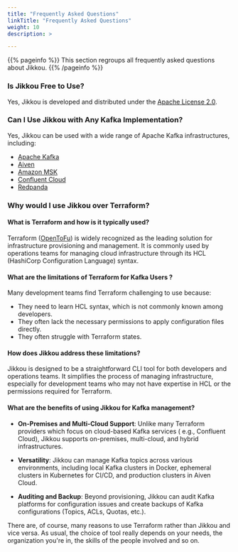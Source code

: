 ```yaml
---
title: "Frequently Asked Questions"
linkTitle: "Frequently Asked Questions"
weight: 10
description: >

---
```


{{% pageinfo %}}
This section regroups all frequently asked questions about Jikkou.
{{% /pageinfo %}}

### Is Jikkou Free to Use?
Yes, Jikkou is developed and distributed under the [Apache License 2.0](https://spdx.org/licenses/Apache-2.0.html).

###  Can I Use Jikkou with Any Kafka Implementation?
Yes, Jikkou can be used with a wide range of Apache Kafka infrastructures, including:

* [Apache Kafka](https://kafka.apache.org/)
* [Aiven](https://aiven.io/kafka)
* [Amazon MSK](https://aws.amazon.com/fr/msk/)
* [Confluent Cloud](https://www.confluent.io/confluent-cloud/)
* [Redpanda](https://redpanda.com/)

### Why would I use Jikkou over Terraform?

#### What is Terraform and how is it typically used?

Terraform ([OpenToFu](https://opentofu.org/)) is widely recognized as the leading solution for infrastructure
provisioning and management. It is commonly used by operations teams for managing cloud infrastructure through
its HCL (HashiCorp Configuration Language) syntax.

#### What are the limitations of Terraform for Kafka Users ?

Many development teams find Terraform challenging to use because:

* They need to learn HCL syntax, which is not commonly known among developers.
* They often lack the necessary permissions to apply configuration files directly.
* They often struggle with Terraform states.

#### How does Jikkou address these limitations?

Jikkou is designed to be a straightforward CLI tool for both developers and operations teams. It simplifies the process
of managing infrastructure, especially for development teams who may not have expertise in HCL or the permissions
required for Terraform.

#### What are the benefits of using Jikkou for Kafka management?

* **On-Premises and Multi-Cloud Support**: Unlike many Terraform providers which focus on cloud-based Kafka services (
  e.g., Confluent Cloud), Jikkou supports on-premises, multi-cloud, and hybrid infrastructures.

* **Versatility**: Jikkou can manage Kafka topics across various environments, including local Kafka clusters in Docker,
  ephemeral clusters in Kubernetes for CI/CD, and production clusters in Aiven Cloud.

* **Auditing and Backup**: Beyond provisioning, Jikkou can audit Kafka platforms for configuration issues and create
  backups of Kafka configurations (Topics, ACLs, Quotas, etc.).
  
There are, of course, many reasons to use Terraform rather than Jikkou and vice versa. As usual, the choice of tool
really depends on your needs, the organization you're in, the skills of the people involved and so on.
